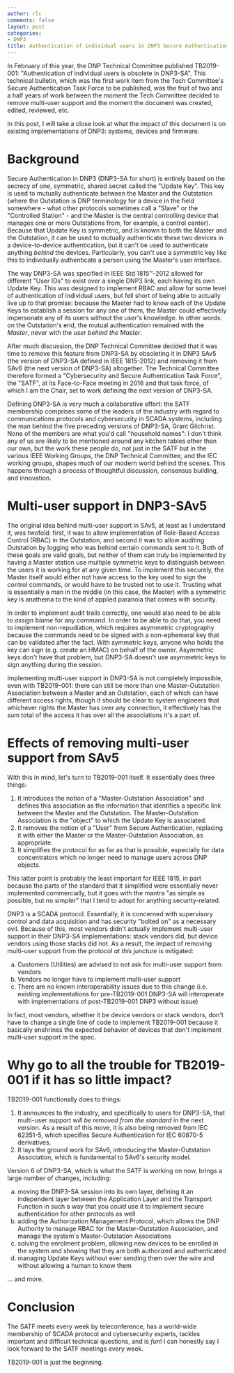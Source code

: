 ```yaml
---
author: rlc
comments: false
layout: post
categories:
- DNP3
title: Authentication of individual users in DNP3 Secure Authentication- TB2019-001, and more
---
```

In February of this year, the DNP Technical Committee published TB2019-001: "Authentication of individual users is obsolete in DNP3-SA". This technical bulletin, which was the first work item from the Tech Committee's Secure Authentication Task Force to be published, was the fruit of two and a half years of work between the moment the Tech Committee decided to remove multi-user support and the moment the document was created, edited, reviewed, etc.

In this post, I will take a close look at what the impact of this document is on existing implementations of DNP3: systems, devices and firmware.
<!--more-->
# Background
Secure Authentication in DNP3 (DNP3-SA for short) is entirely based on the secrecy of one, symmetric, shared secret called the "Update Key". This key is used to mutually authenticate between the Master and the Outstation (where the Outstation is DNP terminology for a device in the field somewhere - what other protocols sometimes call a "Slave" or the "Controlled Station" - and the Master is the central controlling device that manages one or more Outstations from, for example, a control center). Because that Update Key is symmetric, and is known to both the Master and the Outstation, it can be used to mutually authenticate these two devices in a device-to-device authentication, but it can't be used to authenticate anything *behind* the devices. Particularly, you can't use a symmetric key like this to individually authenticate a person using the Master's user interface.

The way DNP3-SA was specified in IEEE Std 1815&trade;-2012 allowed for different "User IDs" to exist over a single DNP3 link, each having its own Update Key. This was designed to implement RBAC and allow for some level of authentication of individual users, but fell short of being able to actually live up to that promise: because the Master had to know each of the Update Keys to establish a session for any one of them, the Master could effectively impersonate any of its users without the user's knowledge. In other words: on the Outstation's end, the mutual authentication remained with the *Master*, never with the *user behind the Master*.

After much discussion, the DNP Technical Committee decided that it was time to remove this feature from DNP3-SA by obsoleting it in DNP3 SAv5 (the version of DNP3-SA defined in IEEE 1815-2012) and removing it from SAv6 (the next version of DNP3-SA) altogether. The Technical Committee therefore formed a "Cybersecurity and Secure Authentication Task Force", the "SATF", at its Face-to-Face meeting in 2016 and that task force, of which I am the Chair, set to work defining the next version of DNP3-SA.

Defining DNP3-SA is very much a collaborative effort: the SATF membership comprises some of the leaders of the industry with regard to communications protocols and cybersecurity in SCADA systems, including the man behind the five preceding versions of DNP3-SA, Grant Gilchrist. None of the members are what you'd call "household names": I don't think any of us are likely to be mentioned around any kitchen tables other than our own, but the work these people do, not just in the SATF but in the various IEEE Working Groups, the DNP Technical Committee, and the IEC working groups, shapes much of our modern world behind the scenes. This happens through a process of thoughtful discussion, consensus building, and innovation.

# Multi-user support in DNP3-SAv5
The original idea behind multi-user support in SAv5, at least as I understand it, was twofold: first, it was to allow implementation of Role-Based Access Control (RBAC) in the Outstation, and second it was to allow auditing Outstation by logging who was behind certain commands sent to it. Both of these goals are valid goals, but neither of them can truly be implemented by having a Master station use multiple symmetric keys to distinguish between the users it is working for at any given time. To implement this securely, the Master itself would either not have access to the key used to sign the control commands, or would have to be trusted not to use it. Trusting what is essentially a man in the middle (in this case, the Master) with a symmetric key is anathema to the kind of applied paranoia that comes with security.

In order to implement audit trails correctly, one would also need to be able to *assign blame* for any command. In order to be able to do that, you need to implement non-repudiation, which requires asymmetric cryptography because the commands need to be signed with a non-ephemeral key that can be validated after the fact. With symmetric keys, anyone who holds the key can sign (e.g. create an HMAC) on behalf of the owner. Asymmetric keys don't have that problem, but DNP3-SA doesn't use asymmetric keys to sign anything during the session.

Implementing multi-user support in DNP3-SA is not completely impossible, even with TB2019-001: there can still be more than one Master-Outstation Association between a Master and an Outstation, each of which can have different access rights, though it should be clear to system engineers that whichever rights the Master has over any connection, it effectively has the sum total of the access it has over all the associations it's a part of.

# Effects of removing multi-user support from SAv5
With this in mind, let's turn to TB2019-001 itself. It essentially does three things:

1. It introduces the notion of a "Master-Outstation Association" and defines this association as the information that identifies a specific link between the Master and the Outstation. The Master-Outstation Association is the "object" to which the Update Key is associated.
2. It removes the notion of a "User" from Secure Authentication, replacing it with either the Master or the Master-Outstation Association, as appropriate.
3. It simplifies the protocol for as far as that is possible, especially for data concentrators which no longer need to manage users across DNP objects.

This latter point is probably the least important for IEEE 1815, in part because the parts of the standard that it simplified were essentially never implemented commercially, but it goes with the mantra "as simple as possible, but no simpler" that I tend to adopt for anything security-related.

DNP3 is a SCADA protocol. Essentially, it is concerned with supervisory control and data acquisition and has security "bolted on" as a necessary evil. Because of this, most vendors didn't actually implement multi-user support in their DNP3-SA implementations: stack vendors did, but device vendors using those stacks did not. As a result, the impact of removing multi-user support from the protocol *at this juncture* is mitigated:

<ol type="a">
  <li>Customers (Utilities) are advised to not ask for multi-user support from vendors</li>
  <li>Vendors no longer have to implement multi-user support</li>
  <li>There are no known interoperability issues due to this change (i.e. existing implementations for pre-TB2019-001 DNP3-SA will interoperate with implementations of post-TB2019-001 DNP3 without issue)</li>
</ol>

In fact, most vendors, whether it be device vendors or stack vendors, don't have to change a single line of code to implement TB2019-001 because it basically enshrines the expected behavior of devices that don't implement multi-user support in the spec.

# Why go to all the trouble for TB2019-001 if it has so little impact?
TB2019-001 functionally does to things:

1. It announces to the industry, and specifically to users for DNP3-SA, that multi-user support *will be removed from the standard* in the next version. As a result of this move, it is also being removed from IEC 62351-5, which specifies Secure Authentication for IEC 60870-5 derivatives.
2. It lays the ground work for SAv6, introducing the Master-Outstation Association, which is fundamental to SAv6's security model.

Version 6 of DNP3-SA, which is what the SATF is working on now, brings a large number of changes, including:

<ol type="a">
  <li>moving the DNP3-SA session into its own layer, defining it an independent layer between the Application Layer and the Transport Function in such a way that you <em>could</em> use it to implement secure authentication for other protocols as well</li>
  <li>adding the Authorization Management Protocol, which allows the DNP Authority to manage RBAC for the Master-Outstation Association, and manage the system's Master-Outstation Associations</li>
  <li>solving the enrolment problem, allowing new devices to be enrolled in the system and showing that they are both authorized and authenticated</li>
  <li>managing Update Keys without ever sending them over the wire and without allowing a human to know them</li>
</ol>

... and more. 

# Conclusion
The SATF meets every week by teleconference, has a world-wide membership of SCADA protocol and cybersecurity experts, tackles important and difficult technical questions, and is *fun*! I can honestly say I look forward to the SATF meetings every week.

TB2019-001 is just the beginning.

